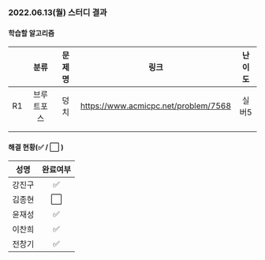 ### 2022.06.13(월) 스터디 결과

#### 학습할 알고리즘

|      |    분류    |       문제명        |                 링크                  | 난이도 |
| :--: | :--------: | :-----------------: | :-----------------------------------: | :----: |
|  R1  | 브루트포스 | 덩치 | https://www.acmicpc.net/problem/7568 | 실버5 |
|      |            |                     |                                       |        |
|      |            |                     |                                       |        |

#### 해결 현황(:white_check_mark: / :white_large_square:  )

|  성명  |       완료여부       |
| :----: | :------------------: |
| 강진구 | :white_check_mark: |
| 김종현 | :white_large_square: |
| 윤재성 |  :white_check_mark:  |
| 이찬희 | :white_check_mark: |
| 전창기 |  :white_check_mark:  |
